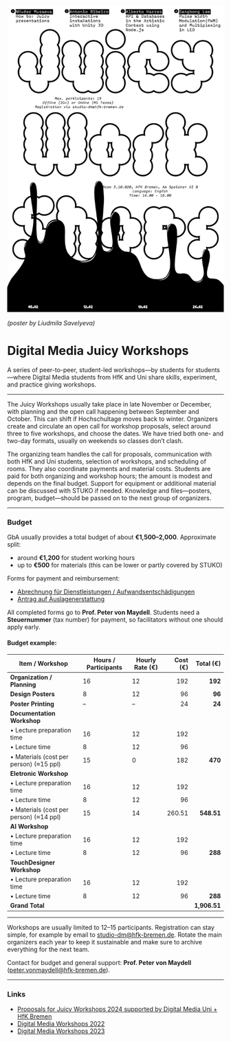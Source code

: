 
![](./v1/DM_JUICY_WORKSHOPS_small.png)

*(poster by Liudmila Savelyeva)*

# Digital Media Juicy Workshops

A series of peer-to-peer, student-led workshops—by students for students—where Digital Media students from HfK and Uni share skills, experiment, and practice giving workshops.

---

The Juicy Workshops usually take place in late November or December, with planning and the open call happening between September and October. This can shift if Hochschultage moves back to winter. Organizers create and circulate an open call for workshop proposals, select around three to five workshops, and choose the dates. We have tried both one- and two-day formats, usually on weekends so classes don’t clash.

The organizing team handles the call for proposals, communication with both HfK and Uni students, selection of workshops, and scheduling of rooms. They also coordinate payments and material costs. Students are paid for both organizing and workshop hours; the amount is modest and depends on the final budget. Support for equipment or additional material can be discussed with STUKO if needed. Knowledge and files—posters, program, budget—should be passed on to the next group of organizers.

---

### Budget

GbA usually provides a total budget of about **€1,500–2,000**.
Approximate split:

* around **€1,200** for student working hours
* up to **€500** for materials (this can be lower or partly covered by STUKO)

Forms for payment and reimbursement:

* [Abrechnung für Dienstleistungen / Aufwandsentschädigungen](https://portal.hfk-bremen.de/startseite/docs/formulare/Allgemein/Abrechnung%20f%C3%BCr%20Dienstleistungen%20Aufwandsentsch%C3%A4digungen%20ab%2001.02.2025.pdf)
* [Antrag auf Auslagenerstattung](https://portal.hfk-bremen.de/startseite/docs/formulare/Allgemein/Antrag%20auf%20Auslagenerstattung.pdf)

All completed forms go to **Prof. Peter von Maydell**.
Students need a **Steuernummer** (tax number) for payment, so facilitators without one should apply early.

#### Budget example:

| Item / Workshop                        | Hours / Participants | Hourly Rate (€) | Cost (€) | Total (€) |
|-----------------------------------------|----------------------|-----------------|---------:|---------:|
| **Organization / Planning**             | 16                  | 12              | 192     | **192** |
| **Design Posters**                       | 8                   | 12              | 96      | **96** |
| **Poster Printing**                       | –                   | –               | 24      | **24** |
| **Documentation Workshop** |                      |                 |         |         |
| • Lecture preparation time               | 16                  | 12              | 192     |         |
| • Lecture time                            | 8                   | 12              | 96      |         |
| • Materials (cost per person) (≈15 ppl)   | 15                 | 0               | 182     | **470** |
| **Eletronic Workshop**         |                      |                 |         |         |
| • Lecture preparation time               | 16                  | 12              | 192     |         |
| • Lecture time                            | 8                   | 12              | 96      |         |
| • Materials (cost per person) (≈14 ppl)   | 15                 | 14              | 260.51  | **548.51** |
| **AI Workshop**             |                      |                 |         |         |
| • Lecture preparation time               | 16                  | 12              | 192     |         |
| • Lecture time                            | 8                   | 12              | 96      | **288** |
| **TouchDesigner Workshop**     |                      |                 |         |         |
| • Lecture preparation time               | 16                  | 12              | 192     |         |
| • Lecture time                            | 8                   | 12              | 96      | **288** |
| **Grand Total**                          |                      |                 |         | **1,906.51** |


---

Workshops are usually limited to 12–15 participants. Registration can stay simple, for example by email to [studio-dm@hfk-bremen.de](mailto:studio-dm@hfk-bremen.de). Rotate the main organizers each year to keep it sustainable and make sure to archive everything for the next team.

Contact for budget and general support: **Prof. Peter von Maydell** ([peter.vonmaydell@hfk-bremen.de](mailto:peter.vonmaydell@hfk-bremen.de)).

---

### Links

- [Proposals for Juicy Workshops 2024 supported by Digital Media Uni + HfK Bremen](https://forms.office.com/Pages/ResponsePage.aspx?id=72nnCfA49Eyp4hlMzNJHYUdBgION1GhJgHNRiWOAz-pUQkg4RldCTlc0MVBXOUlWSExVUUhOMlQ2VS4u)
- [Digital Media Workshops 2022](https://forms.office.com/Pages/ResponsePage.aspx?id=72nnCfA49Eyp4hlMzNJHYeXNxqdY5w9BhVBAIS4p029UQkxVRVFDMUZYSjlXOFpKQkw5NTFMWlVXQi4u)
- [Digital Media Workshops 2023](https://forms.office.com/Pages/ResponsePage.aspx?id=72nnCfA49Eyp4hlMzNJHYUdBgION1GhJgHNRiWOAz-pUN0RGNU1QME0xSTRUQUtTUklTVVpOTjM1TS4u)

